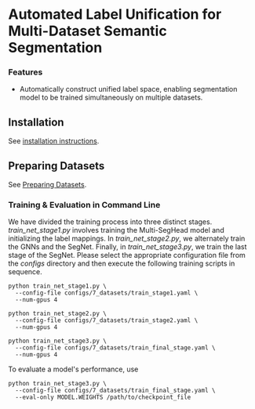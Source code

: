 # Automated Label Unification for Multi-Dataset Semantic Segmentation

### Features
* Automatically construct unified label space, enabling segmentation model to be trained simultaneously on multiple datasets.


## Installation

See [installation instructions](INSTALL.md).

## Preparing Datasets

See [Preparing Datasets](datasets/README.md).


### Training & Evaluation in Command Line

We have divided the training process into three distinct stages. *train_net_stage1.py* involves training the Multi-SegHead model and initializing the label mappings. In *train_net_stage2.py*, we alternately train the GNNs and the SegNet. Finally, in *train_net_stage3.py*, we train the last stage of the SegNet. Please select the appropriate configuration file from the *configs* directory and then execute the following training scripts in sequence.

```
python train_net_stage1.py \
  --config-file configs/7_datasets/train_stage1.yaml \
  --num-gpus 4 

python train_net_stage2.py \
  --config-file configs/7_datasets/train_stage2.yaml \
  --num-gpus 4 

python train_net_stage3.py \
  --config-file configs/7_datasets/train_final_stage.yaml \
  --num-gpus 4 
```

To evaluate a model's performance, use
```
python train_net_stage3.py \
  --config-file configs/7_datasets/train_final_stage.yaml \
  --eval-only MODEL.WEIGHTS /path/to/checkpoint_file
```
